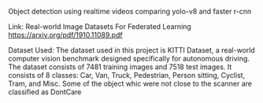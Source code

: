 Object detection using realtime videos 
comparing yolo-v8 and faster r-cnn

Link:
Real-world Image Datasets For Federated Learning
https://arxiv.org/pdf/1910.11089.pdf


Dataset Used:
The dataset used in this project is KITTI Dataset, a real-world computer vision benchmark designed specifically for autonomous driving.
The dataset consists of 7481 training images and 7518 test images. It consists of 8 classes: Car, Van, Truck, Pedestrian, Person sitting, Cyclist, Tram, and Misc. Some of the object whic were not close to the scanner are classified as DontCare